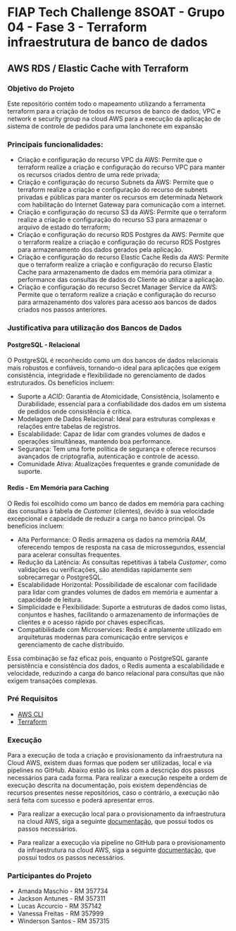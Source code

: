# FIAP Tech Challenge 8SOAT - Grupo 04 - Fase 3 - Terraform infraestrutura de banco de dados

## AWS RDS / Elastic Cache with Terraform

### Objetivo do Projeto

Este repositório contém todo o mapeamento utilizando a ferramenta terraform para a criação de todos os recursos de banco de dados, VPC e network e security group na cloud AWS para a execução da aplicação de sistema de controle de pedidos para uma lanchonete em expansão

### Principais funcionalidades:

- Criação e configuração do recurso VPC da AWS: Permite que o terraform realize a criação e configuração do recurso VPC para manter os recursos criados dentro de uma rede privada;
- Criação e configuração do recurso Subnets da AWS: Permite que o terraform realize a criação e configuração do recurso de subnets privadas e públicas para manter os recursos em determinada Network com habilitação do Internet Gateway para comunicação com a internet.
- Criação e configuração do recurso S3 da AWS: Permite que o terraform realize a criação e configuração do recurso S3 para armazenar o arquivo de estado do terraform;
- Criação e configuração do recurso RDS Postgres da AWS: Permite que o terraform realize a criação e configuração do recurso RDS Postgres para armazenamento dos dados gerados pela aplicação.
- Criação e configuração do recurso Elastic Cache Redis da AWS: Permite que o terraform realize a criação e configuração do recurso Elastic Cache para armazenamento de dados em memória para otimizar a performance das consultas de dados do Cliente ao utilizar a aplicação.
- Criação e configuração do recurso Secret Manager Service da AWS: Permite que o terraform realize a criação e configuração do recurso para armazenamento dos valores para acesso aos bancos de dados criados nos passos anteriores.

### **Justificativa para utilização dos Bancos de Dados**

#### PostgreSQL - Relacional

O PostgreSQL é reconhecido como um dos bancos de dados relacionais mais robustos e confiáveis, tornando-o ideal para aplicações que exigem consistência, integridade e flexibilidade no gerenciamento de dados estruturados. Os benefícios incluem:

- Suporte a _ACID_: Garantia de Atomicidade, Consistência, Isolamento e Durabilidade, essencial para a confiabilidade dos dados em um sistema de pedidos onde consistência é crítica.
- Modelagem de Dados Relacional: Ideal para estruturas complexas e relações entre tabelas de registros.
- Escalabilidade: Capaz de lidar com grandes volumes de dados e operações simultâneas, mantendo boa performance.
- Segurança: Tem uma forte política de segurança e oferece recursos avançados de criptografia, autenticação e controle de acesso.
- Comunidade Ativa: Atualizações frequentes e grande comunidade de suporte.

#### Redis - Em Memória para Caching

O Redis foi escolhido como um banco de dados em memória para caching das consultas à tabela de _Customer_ (clientes), devido à sua velocidade excepcional e capacidade de reduzir a carga no banco principal. Os benefícios incluem:

- Alta Performance: O Redis armazena os dados na memória _RAM_, oferecendo tempos de resposta na casa de microssegundos, essencial para acelerar consultas frequentes.
- Redução da Latência: As consultas repetitivas à tabela _Customer_, como validações ou verificações, são atendidas rapidamente sem sobrecarregar o PostgreSQL.
- Escalabilidade Horizontal: Possibilidade de escalonar com facilidade para lidar com grandes volumes de dados em memória e aumentar a capacidade de leitura.
- Simplicidade e Flexibilidade: Suporte a estruturas de dados como listas, conjuntos e hashes, facilitando o armazenamento de informações de clientes e o acesso rápido por chaves específicas.
- Compatibilidade com Microservices: Redis é amplamente utilizado em arquiteturas modernas para comunicação entre serviços e gerenciamento de cache distribuído.

Essa combinação se faz eficaz pois, enquanto o PostgreSQL garante persistência e consistência dos dados, o Redis aumenta a escalabilidade e velocidade, reduzindo a carga do banco relacional para consultas que não exigem transações complexas.

### **Pré Requisitos**

- [AWS CLI](https://aws.amazon.com/cli/)
- [Terraform](https://developer.hashicorp.com/terraform/tutorials/aws-get-started/install-cli)

### Execução

Para a execução de toda a criação e provisionamento da infraestrutura na Cloud AWS, existem duas formas que podem ser utilizadas, local e via pipelines no GitHub. Abaixo estão os links com a descrição dos passos necessários para cada forma. Para realizar a execução respeite a ordem de execução descrita na documentação, pois existem dependências de recursos presentes nesse repositórios, caso o contrário, a execução não será feita com sucesso e poderá apresentar erros.

- Para realizar a execução local para o provisionamento da infraestrutura na cloud AWS, siga a seguinte [documentação](docs/LOCAL_EXECUTION.md), que possui todos os passos necessários.

- Para realizar a execução via pipeline no GitHub para o provisionamento da infraestrutura na cloud AWS, siga a seguinte [documentação](docs/PIPELINE_EXECUTION.md), que possui todos os passos necessários.

### Participantes do Projeto

- Amanda Maschio - RM 357734
- Jackson Antunes - RM 357311
- Lucas Accurcio - RM 357142
- Vanessa Freitas - RM 357999
- Winderson Santos - RM 357315

